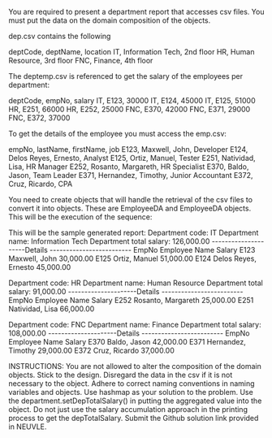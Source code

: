 You are required to present a department report that accesses csv files. You must put the data on the domain composition of the objects.



dep.csv contains the following

deptCode, deptName, location
IT, Information Tech, 2nd floor
HR, Human Resource, 3rd floor
FNC, Finance, 4th floor

The deptemp.csv is referenced to get the salary  of the employees per department:

deptCode, empNo, salary
IT, E123, 30000
IT, E124, 45000
IT, E125, 51000
HR, E251, 66000
HR, E252, 25000
FNC, E370, 42000
FNC, E371, 29000
FNC, E372, 37000

To get the details of the employee you must access the emp.csv:

empNo, lastName, firstName, job
E123, Maxwell, John, Developer
E124, Delos Reyes, Ernesto, Analyst
E125, Ortiz, Manuel, Tester
E251, Natividad, Lisa, HR Manager
E252, Rosanto, Margareth, HR Specialist
E370, Baldo, Jason, Team Leader
E371, Hernandez, Timothy, Junior Accountant
E372, Cruz, Ricardo, CPA

You need to create objects that will handle the retrieval of the csv files to convert it into objects.  These are EmployeeDA and EmployeeDA objects.  This will be the execution of the sequence:



This will be the sample generated report:
Department code: IT
Department name: Information Tech
Department total salary: 126,000.00
---------------------Details -------------------------
EmpNo		 Employee Name	Salary
E123		Maxwell, John			30,000.00
E125		Ortiz, Manuel			51,000.00
E124		Delos Reyes, Ernesto		45,000.00

Department code: HR
Department name: Human Resource
Department total salary: 91,000.00
---------------------Details -------------------------
EmpNo		 Employee Name	Salary
E252		Rosanto, Margareth		25,000.00
E251		Natividad, Lisa		66,000.00

Department code: FNC
Department name: Finance
Department total salary: 108,000.00
---------------------Details -------------------------
EmpNo		 Employee Name	Salary
E370		Baldo, Jason			42,000.00
E371		Hernandez, Timothy		29,000.00
E372		Cruz, Ricardo			37,000.00

INSTRUCTIONS:
You are not allowed to alter the composition of the domain objects.  Stick to the design. Disregard the data in the csv if it is not necessary to the object.
Adhere to correct naming conventions in naming variables and objects.
Use hashmap as your solution to the problem.
Use the department.setDepTotalSalary() in putting the aggregated value into the object.  Do not just use the salary accumulation approach in the printing process to get the depTotalSalary.
Submit the Github solution link provided in NEUVLE.

